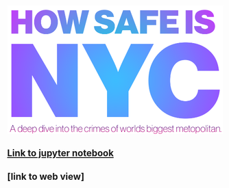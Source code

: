 ![](./title.png)


## [Link to jupyter notebook](./nyc_crime_data_analysis_and_forecast.ipynb)
## [link to web view]
